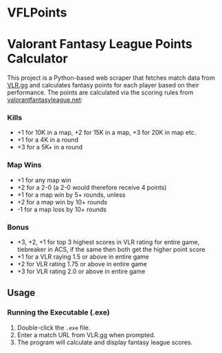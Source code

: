 # VFLPoints

# Valorant Fantasy League Points Calculator

This project is a Python-based web scraper that fetches match data from [VLR.gg](https://www.vlr.gg) and calculates fantasy points for each player based on their performance.
The points are calculated via the scoring rules from [valorantfantasyleague.net](https://www.valorantfantasyleague.net/rules):

### Kills
- +1 for 10K in a map, +2 for 15K in a map, +3 for 20K in map etc.
- +1 for a 4K in a round
- +3 for a 5K+ in a round

### Map Wins
- +1 for any map win
- +2 for a 2-0 (a 2-0 would therefore receive 4 points)
- +1 for a map win by 5+ rounds, unless
- +2 for a map win by 10+ rounds
- -1 for a map loss by 10+ rounds

### Bonus
- +3, +2, +1 for top 3 highest scores in VLR rating for entire game, tiebreaker in ACS, if the same then both get the higher point score
- +1 for a VLR raying 1.5 or above in entire game
- +2 for VLR rating 1.75 or above in entire game
- +3 for VLR rating 2.0 or above in entire game

## Usage

### Running the Executable (.exe)
1. Double-click the `.exe` file.
2. Enter a match URL from VLR.gg when prompted.
3. The program will calculate and display fantasy league scores.

